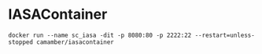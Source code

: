 # IASAContainer

```docker run --name sc_iasa -dit -p 8080:80 -p 2222:22 --restart=unless-stopped camamber/iasacontainer```

